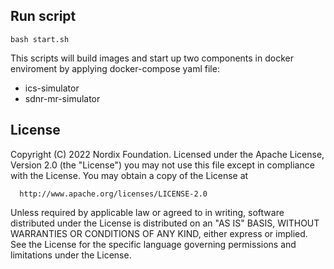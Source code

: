 ## Run script

`bash start.sh`

This scripts will build images and start up two components in docker enviroment by applying docker-compose yaml file:
- ics-simulator
- sdnr-mr-simulator

## License

Copyright (C) 2022 Nordix Foundation.
Licensed under the Apache License, Version 2.0 (the "License")
you may not use this file except in compliance with the License.
You may obtain a copy of the License at

      http://www.apache.org/licenses/LICENSE-2.0

Unless required by applicable law or agreed to in writing, software
distributed under the License is distributed on an "AS IS" BASIS,
WITHOUT WARRANTIES OR CONDITIONS OF ANY KIND, either express or implied.
See the License for the specific language governing permissions and
limitations under the License.
